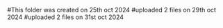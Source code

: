 #This folder was created on 25th oct  2024
#uploaded 2 files on 29th oct 2024
#uploaded 2 files on 31st oct 2024
